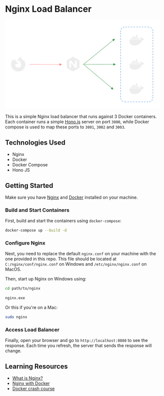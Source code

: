 # Nginx Load  Balancer

![Architecture Diagram](./docs/architecture.png)

This is a simple Nginx load balancer that runs against 3 Docker containers. Each container runs a simple [Hono.js](https://hono.dev) server on port `3000`, while Docker compose is used to map these ports to `3001`, `3002` and `3003`.


## Technologies Used

- Nginx
- Docker
- Docker Compose
- Hono JS

## Getting Started

Make sure you have [Nginx](https://nginx.org) and [Docker](https://docker.com) installed on your machine. 

### Build and Start Containers


First, build and start the containers using `docker-compose`:

```sh
docker-compose up --build -d
```

### Configure Nginx

Next, you need to replace the default `nginx.conf` on your machine with the one provided in this repo. This file should be located at `C:/nginx/conf/nginx.conf` on Windows and `/etc/nginx/nginx.conf` on MacOS. 


Then, start up Nginx on Windows using:

```sh
cd path/to/nginx
```

```sh
nginx.exe
```

Or this if you're on a Mac:

```sh
sudo nginx
```

### Access Load Balancer

Finally, open your browser and go to `http://localhost:8080` to see the response. Each time you refresh, the server that sends the response will change.

## Learning Resources

- [What is Nginx?](https://youtu.be/iInUBOVeBCc?si=HgCJSpQSdJ7u2gEP)
- [Nginx with Docker](https://youtu.be/q8OleYuqntY?si=xjgTwVrMyM8DginP)
- [Docker crash course](https://youtu.be/pg19Z8LL06w?si=7v0qYUgNuhGS1wmn)